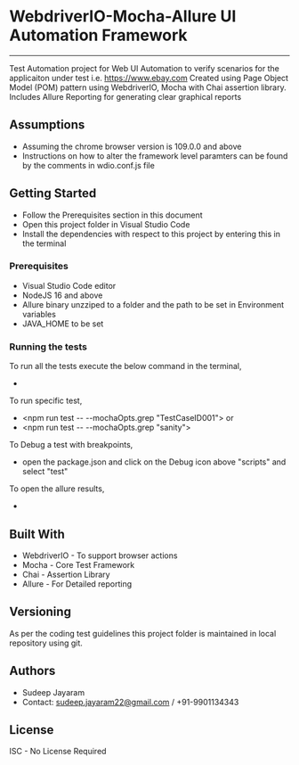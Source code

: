 # WebdriverIO-Mocha-Allure UI Automation Framework
*********************************************************
Test Automation project for Web UI Automation to verify scenarios for the applicaiton under test i.e. https://www.ebay.com
Created using Page Object Model (POM) pattern using WebdriverIO, Mocha with Chai assertion library.
Includes Allure Reporting for generating clear graphical reports 

## Assumptions  
* Assuming the chrome browser version is 109.0.0 and above
* Instructions on how to alter the framework level paramters can be found by the comments in wdio.conf.js file

## Getting Started
* Follow the Prerequisites section in this document
* Open this project folder in Visual Studio Code
* Install the dependencies with respect to this project by entering this in the terminal <npm install>

### Prerequisites
* Visual Studio Code editor
* NodeJS 16 and above
* Allure binary unzziped to a folder and the path to be set in Environment variables
* JAVA_HOME to be set

### Running the tests
To run all the tests execute the below command in the terminal,
* <npm run test>

To run specific test,
* <npm run test -- --mochaOpts.grep "TestCaseID001">
or
* <npm run test -- --mochaOpts.grep "sanity">

To Debug a test with breakpoints,
* open the package.json and click on the Debug icon above "scripts" and select "test"

To open the allure results,
* <npm run report>

## Built With
* WebdriverIO - To support browser actions
* Mocha - Core Test Framework
* Chai - Assertion Library
* Allure - For Detailed reporting

## Versioning
As per the coding test guidelines this project folder is maintained in local repository using git.

## Authors
* Sudeep Jayaram 
* Contact: sudeep.jayaram22@gmail.com / +91-9901134343 

## License
ISC - No License Required

